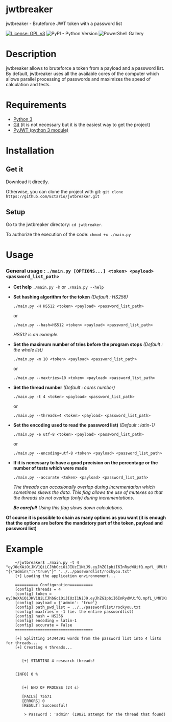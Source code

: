 # jwtbreaker
jwtbreaker - Bruteforce JWT token with a password list

[![License: GPL v3](https://img.shields.io/badge/License-GPL%20v3-blue.svg)](http://www.gnu.org/licenses/gpl-3.0)
![PyPI - Python Version](https://img.shields.io/pypi/pyversions/PyJWT)
![PowerShell Gallery](https://img.shields.io/powershellgallery/p/DNS.1.1.1.1)

# Description
jwtbreaker allows to bruteforce a token from a payload and a password list. By default, jwtbreaker uses all the available cores of the computer which allows parallel processing of passwords and maximizes the speed of calculation and tests.

# Requirements

- [Python 3](https://www.python.org/downloads/)
- [Git](https://git-scm.com/downloads) (it is not necessary but it is the easiest way to get the project)
- [PyJWT (python 3 module)](https://pypi.org/project/PyJWT/)

# Installation

## Get it
Download it directly.

Otherwise, you can clone the project with git: `git clone https://github.com/Ectario/jwtbreaker.git`

## Setup
Go to the jwtbreaker directory: `cd jwtbreaker`.

To authorize the execution of the code: `chmod +x ./main.py`

# Usage
### General usage : `./main.py [OPTIONS...] <token> <payload> <password_list_path>`



- __Get help__
  `./main.py -h` or `./main.py --help`

- __Set hashing algorithm for the token__  _(Default : HS256)_

  `./main.py -H HS512 <token> <payload> <password_list_path>`

  or

  `./main.py --hash=HS512 <token> <payload> <password_list_path>`

  _HS512 is an example._


- __Set the maximum number of tries before the program stops__ _(Default : the whole list)_
 
  `./main.py -m 10 <token> <payload> <password_list_path>`
 
  or

  `./main.py --maxtries=10 <token> <payload> <password_list_path>`
 

- __Set the thread number__ _(Default : cores number)_

  `./main.py -t 4 <token> <payload> <password_list_path>`
 
  or

  `./main.py --threads=4 <token> <payload> <password_list_path>`
 

- __Set the encoding used to read the password list)__ _(Default : latin-1)_

  `./main.py -e utf-8 <token> <payload> <password_list_path>`
 
  or

  `./main.py --encoding=utf-8 <token> <payload> <password_list_path>`
 

- __If it is necessary to have a good precision on the percentage or the number of tests which were made__
 
    `./main.py --accurate <token> <payload> <password_list_path>`
    
    _The threads can occasionally overlap during incrementation which sometimes skews the data. This flag allows the use of mutexes so that the threads do not overlap (only) during incrementations._
    
    _**Be careful!** Using this flag slows down calculations._
    

**Of course it is possible to chain as many options as you want (it is enough that the options are before the mandatory part of the token, payload and password list)**

# Example


        ~/jwtbreaker$ ./main.py -t 4 "eyJ0eXAiOiJKV1QiLCJhbGciOiJIUzI1NiJ9.eyJhZG1pbiI6InRydWUifQ.mpfL_UMUlKsmlGiQaHEeymiSaQmych9R6t0soV5qCaw" "{\"admin\":\"true\"}" "../../passwordlist/rockyou.txt"
        [+] Loading the application environnement...
        
        ========== Configuration==========
        [config] threads = 4
        [config] token = eyJ0eXAiOiJKV1QiLCJhbGciOiJIUzI1NiJ9.eyJhZG1pbiI6InRydWUifQ.mpfL_UMUlKsmlGiQaHEeymiSaQmych9R6t0soV5qCaw
        [config] payload = {'admin': 'true'}
        [config] path_pwd_list = ../../passwordlist/rockyou.txt
        [config] maxtries = -1 (ie. the entire passwordlist)
        [config] hash = HS256
        [config] encoding = latin-1
        [config] accurate = False
        ==================================
        
        [+] Splitting 14344391 words from the password list into 4 lists for threads...
        [+] Creating 4 threads...
        
        
           [+] STARTING 4 research threads!
        
        
        [INFO] 0 %
        
        
           [+] END OF PROCESS (24 s)
        
           [FAILS] 75571
           [ERRORS] 0
           [RESULT] Successful!
        
          	> Password : 'admin' (19821 attempt for the thread that found)


